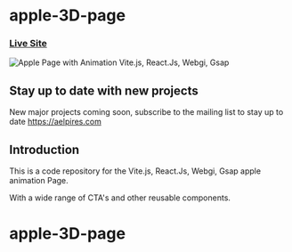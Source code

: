 # apple-3D-page

### [Live Site](https://apple-3-d-page.vercel.app/)


![Apple Page with Animation  Vite.js, React.Js, Webgi, Gsap ](https://i.ibb.co/KbGYzC6/Sem-T-tulo.jpg)

## Stay up to date with new projects
New major projects coming soon, subscribe to the mailing list to stay up to date https://aelpires.com

## Introduction
This is a code repository for the Vite.js, React.Js, Webgi, Gsap apple animation Page. 

With a wide range of CTA's and other reusable components.
# apple-3D-page
